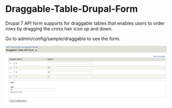 # Draggable-Table-Drupal-Form

Drupal 7 API form supports for draggable tables that enables users to order rows by dragging the cross hair icon up and down.

Go to admin/config/sample/draggable to see the form.

![This is a sample](sample.png "Draggable Table Form")
